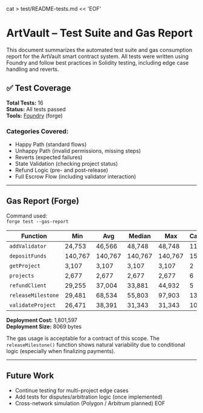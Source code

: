 cat > test/README-tests.md << 'EOF'
# ArtVault – Test Suite and Gas Report

This document summarizes the automated test suite and gas consumption report for the ArtVault smart contract system. All tests were written using Foundry and follow best practices in Solidity testing, including edge case handling and reverts.

## ✅ Test Coverage

**Total Tests:** 16  
**Status:** All tests passed  
**Tools:** [Foundry](https://book.getfoundry.sh/) (forge)

### Categories Covered:
- Happy Path (standard flows)
- Unhappy Path (invalid permissions, missing steps)
- Reverts (expected failures)
- State Validation (checking project status)
- Refund Logic (pre- and post-release)
- Full Escrow Flow (including validator interaction)

---

## Gas Report (Forge)

Command used:  
`forge test --gas-report`

| Function               | Min     | Avg     | Median  | Max     | Calls |
|------------------------|---------|---------|---------|---------|--------|
| `addValidator`         | 24,753  | 46,566  | 48,748  | 48,748  | 11     |
| `depositFunds`         | 140,767 | 140,767 | 140,767 | 140,767 | 15     |
| `getProject`           | 3,107   | 3,107   | 3,107   | 3,107   | 2      |
| `projects`             | 2,677   | 2,677   | 2,677   | 2,677   | 6      |
| `refundClient`         | 29,255  | 37,004  | 33,881  | 44,932  | 5      |
| `releaseMilestone`     | 29,481  | 68,534  | 55,803  | 97,903  | 13     |
| `validateProject`      | 26,471  | 38,391  | 31,343  | 31,343  | 10     |

**Deployment Cost:** 1,801,597  
**Deployment Size:** 8069 bytes

The gas usage is acceptable for a contract of this scope. The `releaseMilestone()` function shows natural variability due to conditional logic (especially when finalizing payments).

---

## Future Work

- Continue testing for multi-project edge cases
- Add tests for disputes/arbitration logic (once implemented)
- Cross-network simulation (Polygon / Arbitrum planned)
EOF

